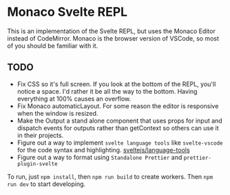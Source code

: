 # Monaco Svelte REPL

This is an implementation of the Svelte REPL, but uses the Monaco Editor instead of CodeMirror. Monaco is the browser version of VSCode, so most of you should be familiar with it.

## TODO

- Fix CSS so it's full screen. If you look at the bottom of the REPL, you'll notice a space. I'd rather it be all the way to the bottom. Having everything at 100% causes an overflow.
- Fix Monaco automaticLayout. For some reason the editor is responsive when the window is resized.
- Make the Output a stand alone component that uses props for input and dispatch events for outputs rather than getContext so others can use it in their projects.
- Figure out a way to implement `svelte language tools` like `svelte-vscode` for the code syntax and highlighting. [sveltejs/language-tools](https://github.com/sveltejs/language-tools)
- Figure out a way to format using `Standalone Prettier` and `prettier-plugin-svelte`

To run, just `npm install`, then `npm run build` to create workers. Then `npm run dev` to start developing.
